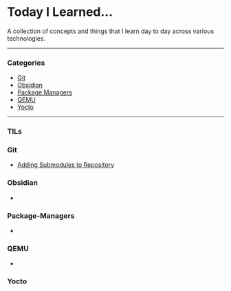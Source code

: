 # Today I Learned...

A collection of concepts and things that I learn day to day across various technologies.

---
### Categories

- [Git](#Git)
- [Obsidian](#Obsidian)
- [Package Managers](#Package-Managers)
- [QEMU](#QEMU)
- [Yocto](#Yocto)

---
### TILs

### Git
- [Adding Submodules to Repository](Git/Adding-Submodules-to-Repository)

### Obsidian
- 
### Package-Managers
-
### QEMU
-
### Yocto
